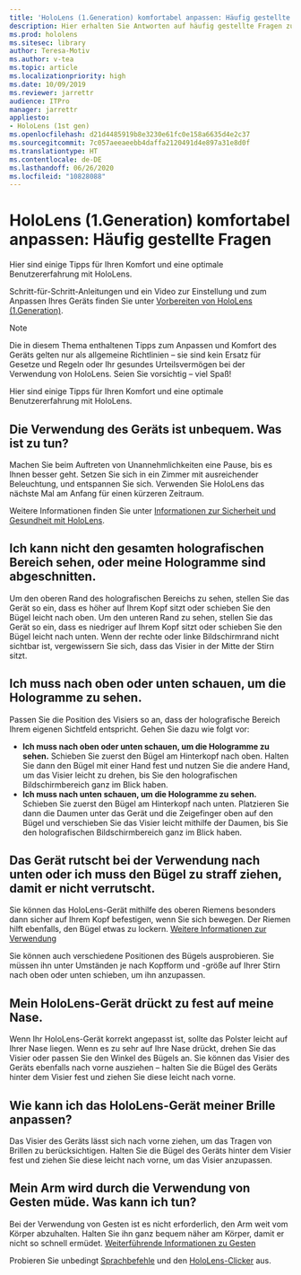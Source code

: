```yaml
---
title: 'HoloLens (1.Generation) komfortabel anpassen: Häufig gestellte Fragen'
description: Hier erhalten Sie Antworten auf häufig gestellte Fragen zur Anpassung Ihrer HoloLens (1.Generation).
ms.prod: hololens
ms.sitesec: library
author: Teresa-Motiv
ms.author: v-tea
ms.topic: article
ms.localizationpriority: high
ms.date: 10/09/2019
ms.reviewer: jarrettr
audience: ITPro
manager: jarrettr
appliesto:
- HoloLens (1st gen)
ms.openlocfilehash: d21d4485919b8e3230e61fc0e158a6635d4e2c37
ms.sourcegitcommit: 7c057aeeaeebb4daffa2120491d4e897a31e8d0f
ms.translationtype: HT
ms.contentlocale: de-DE
ms.lasthandoff: 06/26/2020
ms.locfileid: "10828088"
---
```

# HoloLens (1.Generation) komfortabel anpassen: Häufig gestellte Fragen

Hier sind einige Tipps für Ihren Komfort und eine optimale Benutzererfahrung mit HoloLens.

Schritt-für-Schritt-Anleitungen und ein Video zur Einstellung und zum Anpassen Ihres Geräts finden Sie unter [Vorbereiten von HoloLens (1.Generation)](hololens1-setup.md).

> [!NOTE]
> Die in diesem Thema enthaltenen Tipps zum Anpassen und Komfort des Geräts gelten nur als allgemeine Richtlinien – sie sind kein Ersatz für Gesetze und Regeln oder Ihr gesundes Urteilsvermögen bei der Verwendung von HoloLens. Seien Sie vorsichtig – viel Spaß!

Hier sind einige Tipps für Ihren Komfort und eine optimale Benutzererfahrung mit HoloLens.

## Die Verwendung des Geräts ist unbequem. Was ist zu tun?

Machen Sie beim Auftreten von Unannehmlichkeiten eine Pause, bis es Ihnen besser geht. Setzen Sie sich in ein Zimmer mit ausreichender Beleuchtung, und entspannen Sie sich. Verwenden Sie HoloLens das nächste Mal am Anfang für einen kürzeren Zeitraum.

Weitere Informationen finden Sie unter [Informationen zur Sicherheit und Gesundheit mit HoloLens](https://go.microsoft.com/fwlink/p/?LinkId=746661).

## Ich kann nicht den gesamten holografischen Bereich sehen, oder meine Hologramme sind abgeschnitten.

Um den oberen Rand des holografischen Bereichs zu sehen, stellen Sie das Gerät so ein, dass es höher auf Ihrem Kopf sitzt oder schieben Sie den Bügel leicht nach oben. Um den unteren Rand zu sehen, stellen Sie das Gerät so ein, dass es niedriger auf Ihrem Kopf sitzt oder schieben Sie den Bügel leicht nach unten. Wenn der rechte oder linke Bildschirmrand nicht sichtbar ist, vergewissern Sie sich, dass das Visier in der Mitte der Stirn sitzt.

## Ich muss nach oben oder unten schauen, um die Hologramme zu sehen.

Passen Sie die Position des Visiers so an, dass der holografische Bereich Ihrem eigenen Sichtfeld entspricht. Gehen Sie dazu wie folgt vor:

- **Ich muss nach oben oder unten schauen, um die Hologramme zu sehen.** Schieben Sie zuerst den Bügel am Hinterkopf nach oben. Halten Sie dann den Bügel mit einer Hand fest und nutzen Sie die andere Hand, um das Visier leicht zu drehen, bis Sie den holografischen Bildschirmbereich ganz im Blick haben.
- **Ich muss nach unten schauen, um die Hologramme zu sehen.** Schieben Sie zuerst den Bügel am Hinterkopf nach unten. Platzieren Sie dann die Daumen unter das Gerät und die Zeigefinger oben auf den Bügel und verschieben Sie das Visier leicht mithilfe der Daumen, bis Sie den holografischen Bildschirmbereich ganz im Blick haben.

## Das Gerät rutscht bei der Verwendung nach unten oder ich muss den Bügel zu straff ziehen, damit er nicht verrutscht.

Sie können das HoloLens-Gerät mithilfe des oberen Riemens besonders dann sicher auf Ihrem Kopf befestigen, wenn Sie sich bewegen. Der Riemen hilft ebenfalls, den Bügel etwas zu lockern. [Weitere Informationen zur Verwendung](hololens1-setup.md#adjust-fit)

Sie können auch verschiedene Positionen des Bügels ausprobieren. Sie müssen ihn unter Umständen je nach Kopfform und -größe auf Ihrer Stirn nach oben oder unten schieben, um ihn anzupassen.

## Mein HoloLens-Gerät drückt zu fest auf meine Nase.

Wenn Ihr HoloLens-Gerät korrekt angepasst ist, sollte das Polster leicht auf Ihrer Nase liegen. Wenn es zu sehr auf Ihre Nase drückt, drehen Sie das Visier oder passen Sie den Winkel des Bügels an. Sie können das Visier des Geräts ebenfalls nach vorne ausziehen – halten Sie die Bügel des Geräts hinter dem Visier fest und ziehen Sie diese leicht nach vorne.

## Wie kann ich das HoloLens-Gerät meiner Brille anpassen?

Das Visier des Geräts lässt sich nach vorne ziehen, um das Tragen von Brillen zu berücksichtigen. Halten Sie die Bügel des Geräts hinter dem Visier fest und ziehen Sie diese leicht nach vorne, um das Visier anzupassen.

## Mein Arm wird durch die Verwendung von Gesten müde. Was kann ich tun?

Bei der Verwendung von Gesten ist es nicht erforderlich, den Arm weit vom Körper abzuhalten. Halten Sie ihn ganz bequem näher am Körper, damit er nicht so schnell ermüdet. [Weiterführende Informationen zu Gesten](hololens1-basic-usage.md#use-hololens-with-your-hands)

Probieren Sie unbedingt [Sprachbefehle](hololens-cortana.md) und den [HoloLens-Clicker](hololens1-clicker.md) aus.
